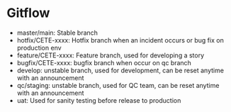 # Gitflow
- master/main: Stable branch
- hotfix/CETE-xxxx: Hotfix branch when an incident occurs or bug fix on production env
- feature/CETE-xxxx: Feature branch, used for developing a story
- bugfix/CETE-xxxx: bugfix branch when occur on qc branch
- develop: unstable branch, used for development, can be reset anytime with an announcement
- qc/staging: unstable branch, used for QC team, can be reset anytime with an announcement
- uat: Used for sanity testing before release to production


